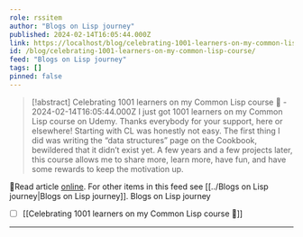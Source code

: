 ```yaml
---
role: rssitem
author: "Blogs on Lisp journey"
published: 2024-02-14T16:05:44.000Z
link: https://localhost/blog/celebrating-1001-learners-on-my-common-lisp-course/
id: /blog/celebrating-1001-learners-on-my-common-lisp-course/
feed: "Blogs on Lisp journey"
tags: []
pinned: false
---
```

> [!abstract] Celebrating 1001 learners on my Common Lisp course 🥳 - 2024-02-14T16:05:44.000Z
> I just got 1001 learners on my Common Lisp course on Udemy. Thanks everybody for your support, here or elsewhere! Starting with CL was honestly not easy. The first thing I did was writing the “data structures” page on the Cookbook, bewildered that it didn’t exist yet. A few years and a few projects later, this course allows me to share more, learn more, have fun, and have some rewards to keep the motivation up.

🔗Read article [online](https://localhost/blog/celebrating-1001-learners-on-my-common-lisp-course/). For other items in this feed see [[../Blogs on Lisp journey|Blogs on Lisp journey]].
Blogs on Lisp journey
- [ ] [[Celebrating 1001 learners on my Common Lisp course 🥳]]
- - -
